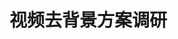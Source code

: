 # 视频去背景方案调研



[一个实时去背景实现]: https://medium.com/@jmlbeaujour/real-time-matting-of-webcam-video-on-the-browser-part-1-2c71a330ed08



[对应Github的URL]: https://github.com/jmlb/insight_project

[↑的相关项目: 移动设备中的实时语义分割]:https://github.com/akirasosa/mobile-semantic-segmentation
[Agora 背景移除]: https://webrtc.ventures/2020/01/ai-in-webrtc-background-removal-with-tensorflow-in-an-agora-video-chat-2/





